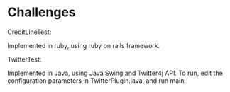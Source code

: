 # Challenges

CreditLineTest:

Implemented in ruby, using ruby on rails framework. 

TwitterTest:

Implemented in Java, using Java Swing and Twitter4j API.
To run, edit the configuration parameters in TwitterPlugin.java, 
and run main.
